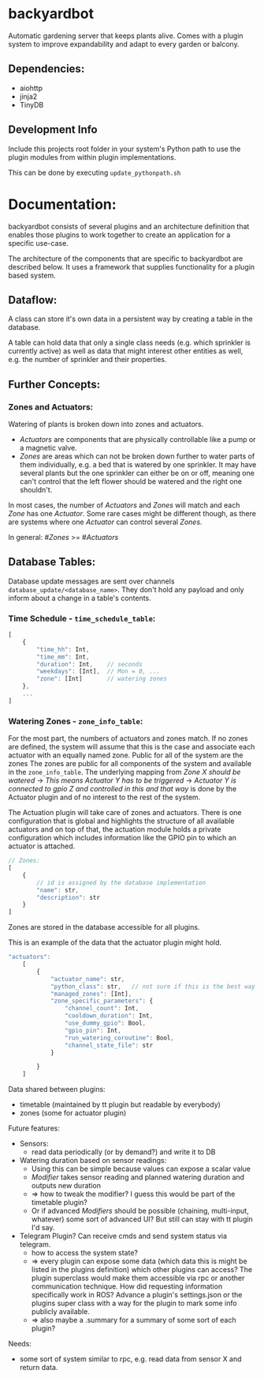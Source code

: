 # backyardbot

Automatic gardening server that keeps plants alive. Comes with a plugin system to improve expandability and adapt to every garden or balcony.


## Dependencies:

- aiohttp
- jinja2
- TinyDB


## Development Info

Include this projects root folder in your system's Python path to use the plugin modules from within plugin implementations.

This can be done by executing `update_pythonpath.sh`


# Documentation:

backyardbot consists of several plugins and an architecture definition that enables those plugins to work together to create an application for a specific use-case.

The architecture of the components that are specific to backyardbot are described below. It uses a framework that supplies functionality for a plugin based system.


## Dataflow:

A class can store it's own data in a persistent way by creating a table in the database.

A table can hold data that only a single class needs (e.g. which sprinkler is currently active) as well as data that might interest other entities as well, e.g. the number of sprinkler and their properties.


## Further Concepts:

### Zones and Actuators:

Watering of plants is broken down into zones and actuators.

- *Actuators* are components that are physically controllable like a pump or a magnetic valve.
- *Zones* are areas which can not be broken down further to water parts of them individually, e.g. a bed that is watered by one sprinkler. It may have several plants but the one sprinkler can either be on or off, meaning one can't control that the left flower should be watered and the right one shouldn't.

In most cases, the number of *Actuators* and *Zones* will match and each *Zone* has one *Actuator*. Some rare cases might be different though, as there are systems where one *Actuator* can control several *Zones*.

In general: #*Zones* >= #*Actuators*


## Database Tables:

Database update messages are sent over channels `database_update/<database_name>`. They don't hold any payload and only inform about a change in a table's contents.

### Time Schedule - `time_schedule_table`:

```js
[
    {
        "time_hh": Int,
        "time_mm": Int,
        "duration": Int,    // seconds
        "weekdays": [Int],  // Mon = 0, ...
        "zone": [Int]       // watering zones
    },
    ...
]
```


### Watering Zones - `zone_info_table`:

For the most part, the numbers of actuators and zones match. If no zones are defined, the system will assume that this is the case and associate each actuator with an equally named zone.
Public for all of the system are the zones
The zones are public for all components of the system and available in the `zone_info_table`. The underlying mapping from *Zone X should be watered* -> *This means Actuator Y has to be triggered* -> *Actuator Y is connected to gpio Z and controlled in this and that way* is done by the Actuator plugin and of no interest to the rest of the system.

The Actuation plugin will take care of zones and actuators. There is one configuration that is global and highlights the structure of all available actuators and on top of that, the actuation module holds a private configuration which includes information like the GPIO pin to which an actuator is attached.

```js
// Zones:
[
    {
        // id is assigned by the database implementation
        "name": str,
        "description": str
    }
]
```

Zones are stored in the database accessible for all plugins.



This is an example of the data that the actuator plugin might hold.
```js
"actuators":
    [
        {
            "actuator_name": str,
            "python_class": str,   // not sure if this is the best way (class name)
            "managed_zones": [Int],
            "zone_specific_parameters": {
                "channel_count": Int,
                "cooldown_duration": Int,
                "use_dummy_gpio": Bool,
                "gpio_pin": Int,
                "run_watering_coroutine": Bool,
                "channel_state_file": str
            }

        }
    ]
```

Data shared between plugins:
- timetable (maintained by tt plugin but readable by everybody)
- zones (some for actuator plugin)


Future features:
- Sensors:
  - read data periodically (or by demand?) and write it to DB
- Watering duration based on sensor readings:
  - Using this can be simple because values can expose a scalar value
  - *Modifier* takes sensor reading and planned watering duration and outputs new duration
  - => how to tweak the modifier? I guess this would be part of the timetable plugin?
  - Or if advanced *Modifiers* should be possible (chaining, multi-input, whatever) some
    sort of advanced UI? But still can stay with tt plugin I'd say.
- Telegram Plugin? Can receive cmds and send system status via telegram.
  - how to access the system state?
  - => every plugin can expose some data (which data this is might be listed in the
    plugins definition) which other plugins can access? The plugin superclass would make
    them accessible via rpc or another communication technique. How did requesting
    information specifically work in ROS? Advance a plugin's settings.json or the plugins
    super class with a way for the plugin to mark some info publicly available.
  - => also maybe a .summary for a summary of some sort of each plugin?

Needs:
- some sort of system similar to rpc, e.g. read data from sensor X and return data.


###